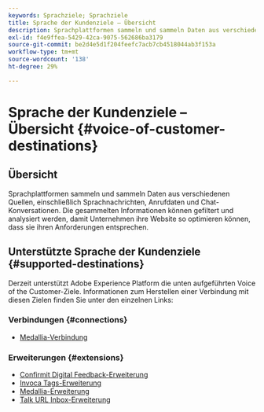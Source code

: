```yaml
---
keywords: Sprachziele; Sprachziele
title: Sprache der Kundenziele – Übersicht
description: Sprachplattformen sammeln und sammeln Daten aus verschiedenen Quellen, einschließlich Sprachnachrichten, Anrufdaten und Chat-Konversationen. Die gesammelten Informationen können gefiltert und analysiert werden, damit Unternehmen ihre Website so optimieren können, dass sie ihren Anforderungen entsprechen.
exl-id: f4e9ffea-5429-42ca-9075-562686ba3179
source-git-commit: be2d4e5d1f204feefc7acb7cb4518044ab3f153a
workflow-type: tm+mt
source-wordcount: '138'
ht-degree: 29%

---
```


# Sprache der Kundenziele – Übersicht {#voice-of-customer-destinations}

## Übersicht

Sprachplattformen sammeln und sammeln Daten aus verschiedenen Quellen, einschließlich Sprachnachrichten, Anrufdaten und Chat-Konversationen. Die gesammelten Informationen können gefiltert und analysiert werden, damit Unternehmen ihre Website so optimieren können, dass sie ihren Anforderungen entsprechen.

## Unterstützte Sprache der Kundenziele {#supported-destinations}

Derzeit unterstützt Adobe Experience Platform die unten aufgeführten Voice of the Customer-Ziele. Informationen zum Herstellen einer Verbindung mit diesen Zielen finden Sie unter den einzelnen Links:

### Verbindungen {#connections}

* [Medallia-Verbindung](/help/destinations/catalog/voice/medallia-connector.md)

### Erweiterungen {#extensions}

* [Confirmit Digital Feedback-Erweiterung](confirmit-digital-feedback.md)
* [Invoca Tags-Erweiterung](invoca.md)
* [Medallia-Erweiterung](medallia.md)
* [Talk URL Inbox-Erweiterung](talkurl.md)
